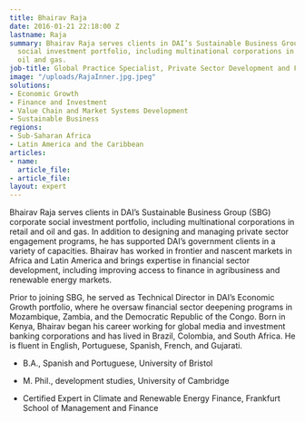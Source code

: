 ```yaml
---
title: Bhairav Raja
date: 2016-01-21 22:18:00 Z
lastname: Raja
summary: Bhairav Raja serves clients in DAI’s Sustainable Business Group (SBG) corporate
  social investment portfolio, including multinational corporations in retail and
  oil and gas.
job-title: Global Practice Specialist, Private Sector Development and Financial Services
image: "/uploads/RajaInner.jpg.jpeg"
solutions:
- Economic Growth
- Finance and Investment
- Value Chain and Market Systems Development
- Sustainable Business
regions:
- Sub-Saharan Africa
- Latin America and the Caribbean
articles:
- name: 
  article_file: 
- article_file: 
layout: expert
---
```


Bhairav Raja serves clients in DAI’s Sustainable Business Group (SBG) corporate social investment portfolio, including multinational corporations in retail and oil and gas. In addition to designing and managing private sector engagement programs, he has supported DAI’s government clients in a variety of capacities. Bhairav has worked in frontier and nascent markets in Africa and Latin America and brings expertise in financial sector development, including improving access to finance in agribusiness and renewable energy markets.

Prior to joining SBG, he served as Technical Director in DAI’s Economic Growth portfolio, where he oversaw financial sector deepening programs in Mozambique, Zambia, and the Democratic Republic of the Congo. Born in Kenya, Bhairav began his career working for global media and investment banking corporations and has lived in Brazil, Colombia, and South Africa. He is fluent in English, Portuguese, Spanish, French, and Gujarati.

* B.A., Spanish and Portuguese, University of Bristol

* M. Phil., development studies, University of Cambridge

* Certified Expert in Climate and Renewable Energy Finance, Frankfurt School of Management and Finance